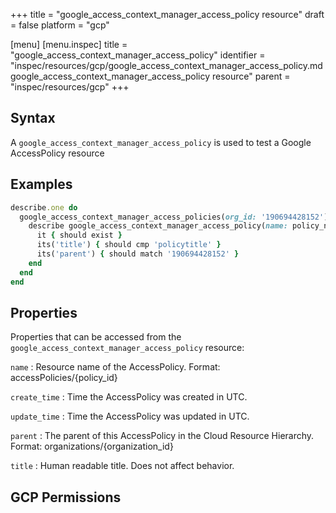 +++
title = "google_access_context_manager_access_policy resource"
draft = false
platform = "gcp"

[menu]
  [menu.inspec]
    title = "google_access_context_manager_access_policy"
    identifier = "inspec/resources/gcp/google_access_context_manager_access_policy.md google_access_context_manager_access_policy resource"
    parent = "inspec/resources/gcp"
+++

## Syntax

A `google_access_context_manager_access_policy` is used to test a Google AccessPolicy resource

## Examples

```ruby
describe.one do
  google_access_context_manager_access_policies(org_id: '190694428152').names.each do |policy_name|
    describe google_access_context_manager_access_policy(name: policy_name) do
      it { should exist }
      its('title') { should cmp 'policytitle' }
      its('parent') { should match '190694428152' }
    end
  end
end
```

## Properties

Properties that can be accessed from the `google_access_context_manager_access_policy` resource:

`name`
: Resource name of the AccessPolicy. Format: accessPolicies/{policy_id}

`create_time`
: Time the AccessPolicy was created in UTC.

`update_time`
: Time the AccessPolicy was updated in UTC.

`parent`
: The parent of this AccessPolicy in the Cloud Resource Hierarchy. Format: organizations/{organization_id}

`title`
: Human readable title. Does not affect behavior.

## GCP Permissions
